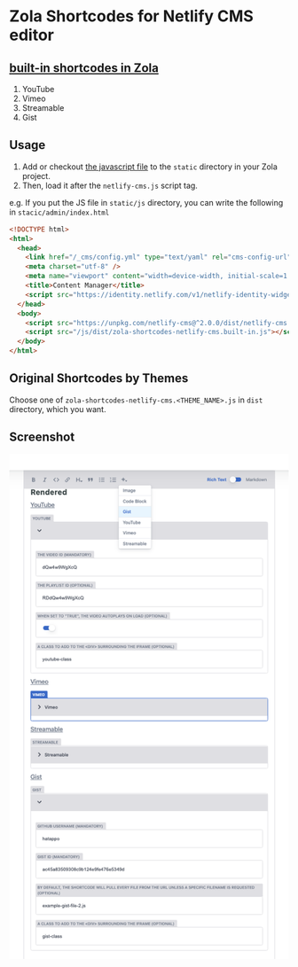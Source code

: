 # Zola Shortcodes for Netlify CMS editor

## [built-in shortcodes in Zola](https://www.getzola.org/documentation/content/shortcodes/#built-in-shortcodes)

1. YouTube
2. Vimeo
3. Streamable
4. Gist


## Usage

1. Add or checkout [the javascript file](/dist/zola-shortcodes-netlify-cms.built-in.js) to the `static` directory in your Zola project.
2. Then, load it after the `netlify-cms.js` script tag.

e.g. If you put the JS file in `static/js` directory, you can write the following in `stacic/admin/index.html`

```html
<!DOCTYPE html>
<html>
  <head>
    <link href="/_cms/config.yml" type="text/yaml" rel="cms-config-url">
    <meta charset="utf-8" />
    <meta name="viewport" content="width=device-width, initial-scale=1.0" />
    <title>Content Manager</title>
    <script src="https://identity.netlify.com/v1/netlify-identity-widget.js"></script>
  </head>
  <body>
    <script src="https://unpkg.com/netlify-cms@^2.0.0/dist/netlify-cms.js"></script>
    <script src="/js/dist/zola-shortcodes-netlify-cms.built-in.js"></script><!-- HERE -->
  </body>
</html>
```


## Original Shortcodes by Themes

Choose one of `zola-shortcodes-netlify-cms.<THEME_NAME>.js` in `dist` directory, which you want.


## Screenshot

![/screenshot-shortcodes-on-cms.png](/screenshot-shortcodes-on-cms.png "")
